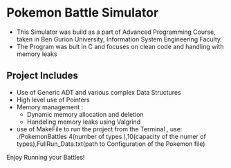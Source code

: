 # Pokemon Battle Simulator
* This Simulator was build as a part of Advanced Programming Course, taken in Ben Gurion University, Information System Engineering Faculty.
* The Program was bult in C and focuses on clean code and handling with memory leaks

## Project Includes
- Use of Generic ADT and various complex Data Structures 
- High level use of Pointers
- Memory management :
    * Dynamic memory allocation and deletion
    * Handeling memory leaks using Valgrind
- use of MakeFile to run the project from the Terminal , use: ./PokemonBattles 4(number of types ),10(capacity of the numer of types),FullRun_Data.txt(path to Configuration of the 
Pokemon file)


Enjoy Running your Battles!
